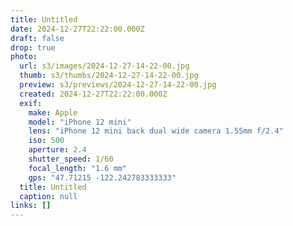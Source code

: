 ```yaml
---
title: Untitled
date: 2024-12-27T22:22:00.000Z
draft: false
drop: true
photo:
  url: s3/images/2024-12-27-14-22-00.jpg
  thumb: s3/thumbs/2024-12-27-14-22-00.jpg
  preview: s3/previews/2024-12-27-14-22-00.jpg
  created: 2024-12-27T22:22:00.000Z
  exif:
    make: Apple
    model: "iPhone 12 mini"
    lens: "iPhone 12 mini back dual wide camera 1.55mm f/2.4"
    iso: 500
    aperture: 2.4
    shutter_speed: 1/60
    focal_length: "1.6 mm"
    gps: "47.71215 -122.242783333333"
  title: Untitled
  caption: null
links: []
---
```

